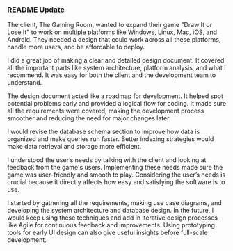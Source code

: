 ### README Update

The client, The Gaming Room, wanted to expand their game "Draw It or Lose It" to work on multiple platforms like Windows, Linux, Mac, iOS, and Android. They needed a design that could work across all these platforms, handle more users, and be affordable to deploy.

I did a great job of making a clear and detailed design document. It covered all the important parts like system architecture, platform analysis, and what I recommend. It was easy for both the client and the development team to understand.

The design document acted like a roadmap for development. It helped spot potential problems early and provided a logical flow for coding. It made sure all the requirements were covered, making the development process smoother and reducing the need for major changes later.

I would revise the database schema section to improve how data is organized and make queries run faster. Better indexing strategies would make data retrieval and storage more efficient.

I understood the user’s needs by talking with the client and looking at feedback from the game's users. Implementing these needs made sure the game was user-friendly and smooth to play. Considering the user’s needs is crucial because it directly affects how easy and satisfying the software is to use.

I started by gathering all the requirements, making use case diagrams, and developing the system architecture and database design. In the future, I would keep using these techniques and add in iterative design processes like Agile for continuous feedback and improvements. Using prototyping tools for early UI design can also give useful insights before full-scale development.
